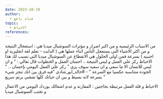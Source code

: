 ```yaml
---
date: 2023-10-18
author:
  - قناة نافع
topic:
  - الاحباط 
references:
---
```

من الاسباب الرئيسية و من اكبر اضرار و مؤثرات السوشيال ميديا هي : استعجال النتيجة 
و من اكثر الاشياء التي يستعجل الناس اثناء عملها هي ( الدايت  - تعلم لغة انجليزية او اجنبيه ) بسرعة 
فمن اولي الحلول هي الانقطاع عن السوشيال ميديا التي تسبب لك هذا الاحباط 
ركز علي العمل و ليس النتيجة .. احسان العمل و الخطوات 
قال تعالي : " و ان ليس للانسان الا ما سعي و ان سعيه سوف يري " 
ركز علي العمل اليومي بإحسان .. 
" الجودة متناسبة عكسيا مع السرعة  " - #خالد_ابو_شادي 
"فيه فرق بين انك تنجز شيء بسرعة لانه بسيط و بين ان حياتك كلها تمشي برتم سريع " 

الاحباط و قلة العمل مرتبطة بحاجتين : المقارنة و عدم اشغالك بوردك اليومي من الاعمال و تجنب السوشيال ميديا 
